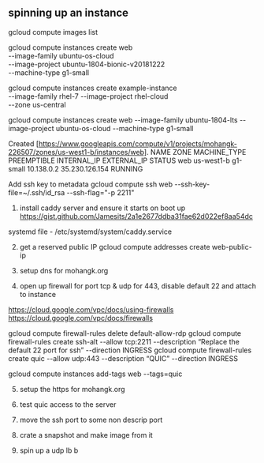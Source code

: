 
## spinning up an instance

gcloud compute images list

gcloud compute instances create web \
--image-family ubuntu-os-cloud\
--image-project ubuntu-1804-bionic-v20181222\
--machine-type g1-small

gcloud compute instances create example-instance \
            --image-family rhel-7 --image-project rhel-cloud \
            --zone us-central

gcloud compute instances create web --image-family ubuntu-1804-lts --image-project ubuntu-os-cloud --machine-type g1-small

Created [https://www.googleapis.com/compute/v1/projects/mohangk-226507/zones/us-west1-b/instances/web].
NAME  ZONE        MACHINE_TYPE  PREEMPTIBLE  INTERNAL_IP  EXTERNAL_IP     STATUS
web   us-west1-b  g1-small                   10.138.0.2   35.230.126.154  RUNNING

Add ssh key to metadata
gcloud compute ssh web --ssh-key-file=~/.ssh/id_rsa --ssh-flag="-p 2211"

1. install caddy server and ensure it starts on boot up
   https://gist.github.com/Jamesits/2a1e2677ddba31fae62d022ef8aa54dc

systemd file - /etc/systemd/system/caddy.service

2. get a reserved public IP
   gcloud compute addresses create web-public-ip

3. setup dns for mohangk.org 

4. open up firewall for port tcp & udp for 443, disable default 22 and attach to instance 

https://cloud.google.com/vpc/docs/using-firewalls
https://cloud.google.com/vpc/docs/firewalls

gcloud compute firewall-rules delete default-allow-rdp
gcloud compute firewall-rules create ssh-alt --allow tcp:2211  --description “Replace the default 22 port for ssh”  --direction INGRESS
gcloud compute firewall-rules create quic --allow udp:443  --description “QUIC”  --direction INGRESS

gcloud compute instances add-tags web --tags=quic

5. setup the https for mohangk.org

6. test quic access to the server

7. move the ssh port to some non descrip port

8. crate a snapshot and make image from it

9. spin up a udp lb
   b